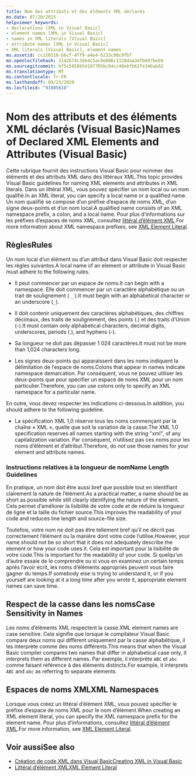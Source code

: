 ```yaml
---
title: Nom des attributs et des éléments XML déclarés
ms.date: 07/20/2015
helpviewer_keywords:
- declarations [XML in Visual Basic]
- element names [XML in Visual Basic]
- names in XML literals [Visual Basic]
- attribute names [XML in Visual Basic]
- XML literals [Visual Basic], element names
ms.assetid: cc110118-b6cf-4ff9-a4e4-6233c90c9fbf
ms.openlocfilehash: 2142674c3de4c5ac9e806c1328daa3efb697beb9
ms.sourcegitcommit: bf5c5850654187705bc94cc40ebfb62fe346ab02
ms.translationtype: MT
ms.contentlocale: fr-FR
ms.lasthandoff: 09/23/2020
ms.locfileid: "91085618"
---
```

# <a name="names-of-declared-xml-elements-and-attributes-visual-basic"></a><span data-ttu-id="91f1d-102">Nom des attributs et des éléments XML déclarés (Visual Basic)</span><span class="sxs-lookup"><span data-stu-id="91f1d-102">Names of Declared XML Elements and Attributes (Visual Basic)</span></span>

<span data-ttu-id="91f1d-103">Cette rubrique fournit des instructions Visual Basic pour nommer des éléments et des attributs XML dans des littéraux XML.</span><span class="sxs-lookup"><span data-stu-id="91f1d-103">This topic provides Visual Basic guidelines for naming XML elements and attributes in XML literals.</span></span>  <span data-ttu-id="91f1d-104">Dans un littéral XML, vous pouvez spécifier un nom local ou un nom qualifié.</span><span class="sxs-lookup"><span data-stu-id="91f1d-104">In an XML literal, you can specify a local name or a qualified name.</span></span> <span data-ttu-id="91f1d-105">Un nom qualifié se compose d’un préfixe d’espace de noms XML, d’un signe deux-points et d’un nom local.</span><span class="sxs-lookup"><span data-stu-id="91f1d-105">A qualified name consists of an XML namespace prefix, a colon, and a local name.</span></span> <span data-ttu-id="91f1d-106">Pour plus d’informations sur les préfixes d’espaces de noms XML, consultez [littéral d’élément XML](../../../language-reference/xml-literals/xml-element-literal.md).</span><span class="sxs-lookup"><span data-stu-id="91f1d-106">For more information about XML namespace prefixes, see [XML Element Literal](../../../language-reference/xml-literals/xml-element-literal.md).</span></span>  
  
## <a name="rules"></a><span data-ttu-id="91f1d-107">Règles</span><span class="sxs-lookup"><span data-stu-id="91f1d-107">Rules</span></span>  

 <span data-ttu-id="91f1d-108">Un nom local d’un élément ou d’un attribut dans Visual Basic doit respecter les règles suivantes.</span><span class="sxs-lookup"><span data-stu-id="91f1d-108">A local name of an element or attribute in Visual Basic must adhere to the following rules.</span></span>  
  
- <span data-ttu-id="91f1d-109">Il peut commencer par un espace de noms.</span><span class="sxs-lookup"><span data-stu-id="91f1d-109">It can begin with a namespace.</span></span> <span data-ttu-id="91f1d-110">Elle doit commencer par un caractère alphabétique ou un trait de soulignement ( `_` ).</span><span class="sxs-lookup"><span data-stu-id="91f1d-110">It must begin with an alphabetical character or an underscore (`_`).</span></span>  
  
- <span data-ttu-id="91f1d-111">Il doit contenir uniquement des caractères alphabétiques, des chiffres décimaux, des traits de soulignement, des points (.) et des traits d’Union (-).</span><span class="sxs-lookup"><span data-stu-id="91f1d-111">It must contain only alphabetical characters, decimal digits, underscores, periods (.), and hyphens (-).</span></span>  
  
- <span data-ttu-id="91f1d-112">Sa longueur ne doit pas dépasser 1 024 caractères.</span><span class="sxs-lookup"><span data-stu-id="91f1d-112">It must not be more than 1,024 characters long.</span></span>  
  
- <span data-ttu-id="91f1d-113">Les signes deux-points qui apparaissent dans les noms indiquent la délimitation de l’espace de noms.</span><span class="sxs-lookup"><span data-stu-id="91f1d-113">Colons that appear in names indicate namespace demarcation.</span></span> <span data-ttu-id="91f1d-114">Par conséquent, vous ne pouvez utiliser les deux-points que pour spécifier un espace de noms XML pour un nom particulier.</span><span class="sxs-lookup"><span data-stu-id="91f1d-114">Therefore, you can use colons only to specify an XML namespace for a particular name.</span></span>  
  
 <span data-ttu-id="91f1d-115">En outre, vous devez respecter les indications ci-dessous.</span><span class="sxs-lookup"><span data-stu-id="91f1d-115">In addition, you should adhere to the following guideline.</span></span>  
  
- <span data-ttu-id="91f1d-116">La spécification XML 1,0 réserve tous les noms commençant par la chaîne « XML », quelle que soit la variation de la casse.</span><span class="sxs-lookup"><span data-stu-id="91f1d-116">The XML 1.0 specification reserves all names starting with the string "xml", of any capitalization variation.</span></span> <span data-ttu-id="91f1d-117">Par conséquent, n’utilisez pas ces noms pour les noms d’élément et d’attribut.</span><span class="sxs-lookup"><span data-stu-id="91f1d-117">Therefore, do not use those names for your element and attribute names.</span></span>  
  
### <a name="name-length-guidelines"></a><span data-ttu-id="91f1d-118">Instructions relatives à la longueur de nom</span><span class="sxs-lookup"><span data-stu-id="91f1d-118">Name Length Guidelines</span></span>  

 <span data-ttu-id="91f1d-119">En pratique, un nom doit être aussi bref que possible tout en identifiant clairement la nature de l’élément.</span><span class="sxs-lookup"><span data-stu-id="91f1d-119">As a practical matter, a name should be as short as possible while still clearly identifying the nature of the element.</span></span> <span data-ttu-id="91f1d-120">Cela permet d’améliorer la lisibilité de votre code et de réduire la longueur de ligne et la taille du fichier source.</span><span class="sxs-lookup"><span data-stu-id="91f1d-120">This improves the readability of your code and reduces line length and source-file size.</span></span>  
  
 <span data-ttu-id="91f1d-121">Toutefois, votre nom ne doit pas être tellement bref qu’il ne décrit pas correctement l’élément ou la manière dont votre code l’utilise.</span><span class="sxs-lookup"><span data-stu-id="91f1d-121">However, your name should not be so short that it does not adequately describe the element or how your code uses it.</span></span> <span data-ttu-id="91f1d-122">Cela est important pour la lisibilité de votre code.</span><span class="sxs-lookup"><span data-stu-id="91f1d-122">This is important for the readability of your code.</span></span> <span data-ttu-id="91f1d-123">Si quelqu’un d’autre essaie de le comprendre ou si vous en examinez un certain temps après l’avoir écrit, les noms d’éléments appropriés peuvent vous faire gagner du temps.</span><span class="sxs-lookup"><span data-stu-id="91f1d-123">If somebody else is trying to understand it, or if you yourself are looking at it a long time after you wrote it, appropriate element names can save time.</span></span>  
  
## <a name="case-sensitivity-in-names"></a><span data-ttu-id="91f1d-124">Respect de la casse dans les noms</span><span class="sxs-lookup"><span data-stu-id="91f1d-124">Case Sensitivity in Names</span></span>  

 <span data-ttu-id="91f1d-125">Les noms d’éléments XML respectent la casse.</span><span class="sxs-lookup"><span data-stu-id="91f1d-125">XML element names are case sensitive.</span></span> <span data-ttu-id="91f1d-126">Cela signifie que lorsque le compilateur Visual Basic compare deux noms qui diffèrent uniquement par la casse alphabétique, il les interprète comme des noms différents.</span><span class="sxs-lookup"><span data-stu-id="91f1d-126">This means that when the Visual Basic compiler compares two names that differ in alphabetical case only, it interprets them as different names.</span></span> <span data-ttu-id="91f1d-127">Par exemple, il interprète `ABC` et `abc` comme faisant référence à des éléments distincts.</span><span class="sxs-lookup"><span data-stu-id="91f1d-127">For example, it interprets `ABC` and `abc` as referring to separate elements.</span></span>  
  
## <a name="xml-namespaces"></a><span data-ttu-id="91f1d-128">Espaces de noms XML</span><span class="sxs-lookup"><span data-stu-id="91f1d-128">XML Namespaces</span></span>  

 <span data-ttu-id="91f1d-129">Lorsque vous créez un littéral d’élément XML, vous pouvez spécifier le préfixe d’espace de noms XML pour le nom d’élément.</span><span class="sxs-lookup"><span data-stu-id="91f1d-129">When creating an XML element literal, you can specify the XML namespace prefix for the element name.</span></span> <span data-ttu-id="91f1d-130">Pour plus d’informations, consultez [littéral d’élément XML](../../../language-reference/xml-literals/xml-element-literal.md).</span><span class="sxs-lookup"><span data-stu-id="91f1d-130">For more information, see [XML Element Literal](../../../language-reference/xml-literals/xml-element-literal.md).</span></span>  
  
## <a name="see-also"></a><span data-ttu-id="91f1d-131">Voir aussi</span><span class="sxs-lookup"><span data-stu-id="91f1d-131">See also</span></span>

- [<span data-ttu-id="91f1d-132">Création de code XML dans Visual Basic</span><span class="sxs-lookup"><span data-stu-id="91f1d-132">Creating XML in Visual Basic</span></span>](creating-xml.md)
- [<span data-ttu-id="91f1d-133">Littéral d’élément XML</span><span class="sxs-lookup"><span data-stu-id="91f1d-133">XML Element Literal</span></span>](../../../language-reference/xml-literals/xml-element-literal.md)
